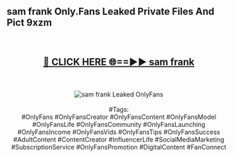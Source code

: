 <h2>sam frank Only.Fans Leaked Private Files And Pict 9xzm</h2>
<br>
<div align="center">
<h2><a href="https://mediafiles.top/sam_frank" rel="nofollow">🔴 CLICK HERE 🌐==►► sam frank</a></h2>
<br>
<br>
<a href="https://mediafiles.top/sam_frank" rel="nofollow" data-target="animated-image.originalLink"><img src="https://i.ibb.co.com/WyWwxjT/player-gif2.gif" alt="sam frank Leaked OnlyFans" style="max-width: 100%; display: inline-block;" data-target="animated-image.originalImage"></a>
<br><br>
#Tags:
<br>
#OnlyFans #OnlyFansCreator #OnlyFansContent #OnlyFansModel #OnlyFansLife #OnlyFansCommunity #OnlyFansLaunching #OnlyFansIncome #OnlyFansVids #OnlyFansTips #OnlyFansSuccess #AdultContent #ContentCreator #InfluencerLife #SocialMediaMarketing #SubscriptionService #OnlyFansPromotion #DigitalContent #FanConnect
</div>
<br>